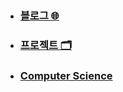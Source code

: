 

#   
* ### [블로그 🌐](https://mingeun2154.github.io/index)
<!---
* ### [이론 📚](https://github.com/mingeun2154/CS#%EC%9D%B4%EB%A1%A0computer-science-)  
* ### [기술 🛠](https://github.com/mingeun2154/skill#%EA%B8%B0%EC%88%A0-)
--->
* ### [프로젝트 🗂️](https://mingeun2154.github.io/project)
* ### [Computer Science](https://mingeun2154.github.io/cs/cs/)


<!---
mingeun2154/mingeun2154 is a ✨ special ✨ repository because its `README.md` (this file) appears on your GitHub profile.
You can click the Preview link to take a look at your changes.
--->
